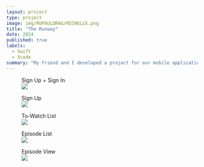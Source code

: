 ```yaml
---
layout: project
type: project
image: img/RUPAULDRAG/MICHELLE.png
title: "The Runway"
date: 2024
published: true
labels:
  - Swift
  - Xcode
summary: "My friend and I developed a project for our mobile application class. We decided to do it based off one of our favorite shows: RuPaul's Drag Race!"
---
```


<figure class="text-center">
  <figcaption>Sign Up + Sign In</figcaption>
  <img class="img-fluid w-50" src="../img/RUPAULDRAG/SIGNUP.png">
</figure>

<figure class="text-center">
  <figcaption>Sign Up</figcaption>
  <img class="img-fluid w-50" src="../img/RUPAULDRAG/SIGNUPMICHELLE.png">
</figure>

<figure class="text-center">
  <figcaption>To-Watch List</figcaption>
  <img class="img-fluid w-50" src="../img/RUPAULDRAG/TO-WATCH.png">
</figure>

<figure class="text-center">
  <figcaption>Episode List</figcaption>
  <img class="img-fluid w-50" src="../img/RUPAULDRAG/EPLIST.png">
</figure>

<figure class="text-center">
  <figcaption>Episode View</figcaption>
  <img class="img-fluid w-50" src="../img/RUPAULDRAG/EPVIEW.png">
</figure>



